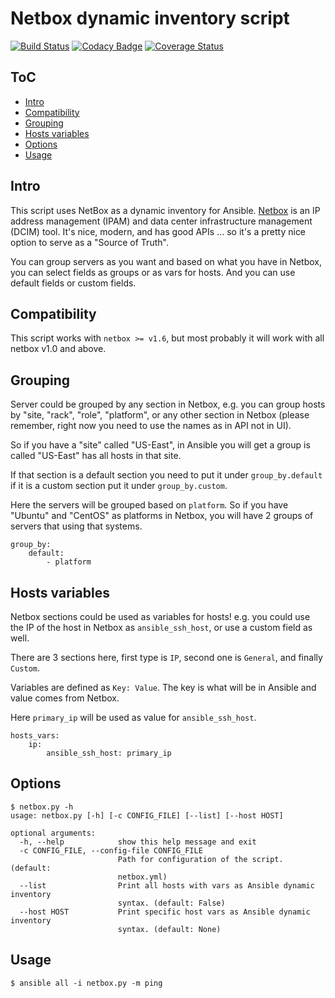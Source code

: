 Netbox dynamic inventory script
===============================

[![Build Status](https://travis-ci.org/AAbouZaid/netbox-as-ansible-inventory.svg?branch=master)](https://travis-ci.org/AAbouZaid/netbox-as-ansible-inventory) [![Codacy Badge](https://api.codacy.com/project/badge/Grade/8deda33a029a45a8bc360df4dcbf8660)](https://www.codacy.com/app/AAbouZaid/netbox-as-ansible-inventory?utm_source=github.com&utm_medium=referral&utm_content=AAbouZaid/netbox-as-ansible-inventory&utm_campaign=badger) [![Coverage Status](https://coveralls.io/repos/github/AAbouZaid/netbox-as-ansible-inventory/badge.svg?branch=master)](https://coveralls.io/github/AAbouZaid/netbox-as-ansible-inventory?branch=master)

ToC
---
  * [Intro](#intro)
  * [Compatibility](#compatibility)
  * [Grouping](#grouping)
  * [Hosts variables](#hosts-variables)
  * [Options](#options)
  * [Usage](#usage)


Intro
-----
This script uses NetBox as a dynamic inventory for Ansible.
[Netbox](https://github.com/digitalocean/netbox/) is an IP address management (IPAM) and data center infrastructure management (DCIM) tool. It's nice, modern, and has good APIs ... so it's a pretty nice option to serve as a "Source of Truth".

You can group servers as you want and based on what you have in Netbox, you can select fields as groups or as vars for hosts. And you can use default fields or custom fields.


Compatibility
-------------
This script works with `netbox >= v1.6`, but most probably it will work with all netbox v1.0 and above. 


Grouping
--------
Server could be grouped by any section in Netbox, e.g. you can group hosts by "site, "rack", "role", "platform", or any other section in Netbox (please remember, right now you need to use the names as in API not in UI).

So if you have a "site" called "US-East", in Ansible you will get a group is called "US-East" has all hosts in that site.

If that section is a default section you need to put it under `group_by.default` if it is a custom section put it under `group_by.custom`.

Here the servers will be grouped based on `platform`. So if you have "Ubuntu" and "CentOS" as platforms in Netbox, you will have 2 groups of servers that using that systems.
```
group_by:
    default:
        - platform
```


Hosts variables
---------------
Netbox sections could be used as variables for hosts! e.g. you could use the IP of the host in Netbox as `ansible_ssh_host`, or use a custom field as well.

There are 3 sections here, first type is `IP`, second one is `General`, and finally `Custom`. 

Variables are defined as `Key: Value`. The key is what will be in Ansible and value comes from Netbox.

Here `primary_ip` will be used as value for `ansible_ssh_host`.
```
hosts_vars:
    ip:
        ansible_ssh_host: primary_ip
```


Options
-------
```
$ netbox.py -h
usage: netbox.py [-h] [-c CONFIG_FILE] [--list] [--host HOST]

optional arguments:
  -h, --help            show this help message and exit
  -c CONFIG_FILE, --config-file CONFIG_FILE
                        Path for configuration of the script. (default:
                        netbox.yml)
  --list                Print all hosts with vars as Ansible dynamic inventory
                        syntax. (default: False)
  --host HOST           Print specific host vars as Ansible dynamic inventory
                        syntax. (default: None)
```


Usage
-----
```
$ ansible all -i netbox.py -m ping
```
